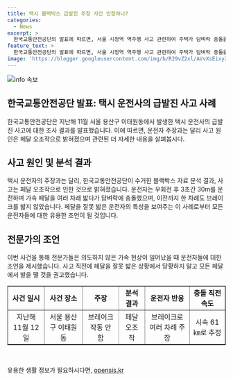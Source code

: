```yaml
---
title: 택시 블랙박스 급발진 주장 사건 인정하나?
categories:
  - News
excerpt: >
  한국교통안전공단의 발표에 따르면, 서울 시청역 역주행 사고 관련하여 주택가 담벼락 충돌을 주장한 택시 운전자의 주장이 사실 가속 페달 오조작이었다고 밝혀졌다. 운전자가 주장한 급발진은 페달 오조작으로 인한 사고였으며, 운전자는 이를 브레이크로 오인한 것으로 확인되었다. 블랙박스 분석 결과, 운전자는 우회전 후 30m를 운전하며 가속 페달을 여러 차례 밟았고, 충돌 직전 브레이크를 한 번도 밟지 않은 것으로 나타났다. 전문가들은 이를 통해 운전자의 페달 오조작에 대한 경고를 하고 있다.
feature_text: >
  한국교통안전공단의 발표에 따르면, 서울 시청역 역주행 사고 관련하여 주택가 담벼락 충돌을 주장한 택시 운전자의 주장이 사실 가속 페달 오조작이었다고 밝혀졌다. 운전자가 주장한 급발진은 페달 오조작으로 인한 사고였으며, 운전자는 이를 브레이크로 오인한 것으로 확인되었다. 블랙박스 분석 결과, 운전자는 우회전 후 30m를 운전하며 가속 페달을 여러 차례 밟았고, 충돌 직전 브레이크를 한 번도 밟지 않은 것으로 나타났다. 전문가들은 이를 통해 운전자의 페달 오조작에 대한 경고를 하고 있다.
image: 'https://blogger.googleusercontent.com/img/b/R29vZ2xl/AVvXsEixyZcFfHzMRdzZMjFBmAUKJYCLCGyLL1o632UiGVXcaFdKo_bkvkuCioo0uUKlGfBVcT3P84aROyZIXSBEx3Aw5nCQ3pTgDom1WDC4m8eifvWiAmWEEVb4x6G_l8C0QH225ldMjyaFvpxGEBGNO37VmDTDMHGhJPq73UglMfDca1-0aw/s1600/blogspot.png'
---
```


<p><img src="https://blogger.googleusercontent.com/img/b/R29vZ2xl/AVvXsEixyZcFfHzMRdzZMjFBmAUKJYCLCGyLL1o632UiGVXcaFdKo_bkvkuCioo0uUKlGfBVcT3P84aROyZIXSBEx3Aw5nCQ3pTgDom1WDC4m8eifvWiAmWEEVb4x6G_l8C0QH225ldMjyaFvpxGEBGNO37VmDTDMHGhJPq73UglMfDca1-0aw/s1600/blogspot.png" alt="info 속보" /></p>

<h2 data-ke-size="size26">한국교통안전공단 발표: 택시 운전사의 급발진 사고 사례</h2>

<p data-ke-size="size16">한국교통안전공단은 지난해 11월 서울 용산구 이태원동에서 발생한 택시 운전사의 급발진 사고에 대한 조사 결과를 발표했습니다. 이에 따르면, 운전자 주장과는 달리 사고 원인은 페달 오조작으로 밝혀졌으며 관련된 더 자세한 내용을 살펴봅시다.</p>

<h2 data-ke-size="size24">사고 원인 및 분석 결과</h2>

<p data-ke-size="size16">택시 운전자의 주장과는 달리, 한국교통안전공단이 수거한 블랙박스 자료 분석 결과, 사고는 페달 오조작으로 인한 것으로 밝혀졌습니다. 운전자는 우회전 후 3초간 30m를 운전하며 가속 페달을 여러 차례 밟다가 담벼락에 충돌했으며, 이전까지 한 차례도 브레이크를 밟지 않았습니다. 페달을 잘못 밟은 운전자의 특성을 보여주는 이 사례로부터 모든 운전자들에 대한 유용한 조언이 될 것입니다.</p>

<h2 data-ke-size="size24">전문가의 조언</h2>

<p data-ke-size="size16">이번 사건을 통해 전문가들은 의도하지 않은 가속 현상이 일어났을 때 운전자들에 대한 조언을 제시했습니다. 사고 직전에 페달을 잘못 밟은 상황에서 당황하지 말고 모든 페달에서 발을 뗄 것을 권고했습니다.</p>

<table style="width: 100%;" border="1">
<tbody>
<tr>
<td style="text-align: center; height: 17px;"><b>사건 일시</b></td>
<td style="text-align: center; height: 17px;"><b>사건 장소</b></td>
<td style="text-align: center; height: 17px;"><b>주장</b></td>
<td style="text-align: center; height: 17px;"><b>분석 결과</b></td>
<td style="text-align: center; height: 17px;"><b>운전자 반응</b></td>
<td style="text-align: center; height: 17px;"><b>충돌 직전 속도</b></td>
</tr>
<tr>
<td style="text-align: center; height: 17px;">지난해 11월 12일</td>
<td style="text-align: center; height: 17px;">서울 용산구 이태원동</td>
<td style="text-align: center; height: 17px;">브레이크 작동 안 함</td>
<td style="text-align: center; height: 17px;">페달 오조작</td>
<td style="text-align: center; height: 17px;">브레이크로 여러 차례 주장</td>
<td style="text-align: center; height: 17px;">시속 61㎞로 추정</td>
</tr>
</tbody>
</table>

<p data-ke-size="size16">&nbsp;</p>
유용한 생활 정보가 필요하시다면, <a href="https://opensis.kr" rel="dofollow">opensis.kr</a>


